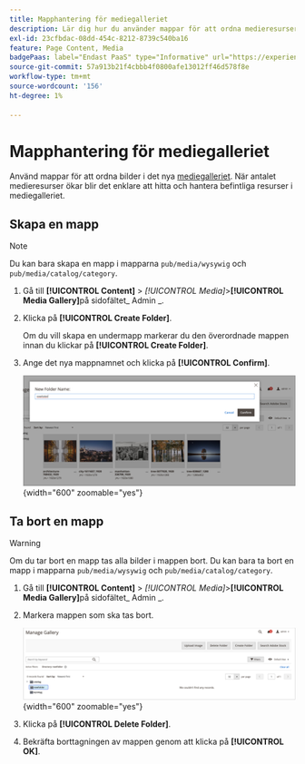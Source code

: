 ```yaml
---
title: Mapphantering för mediegalleriet
description: Lär dig hur du använder mappar för att ordna medieresurser.
exl-id: 23cfbdac-08dd-454c-8212-8739c540ba16
feature: Page Content, Media
badgePaas: label="Endast PaaS" type="Informative" url="https://experienceleague.adobe.com/en/docs/commerce/user-guides/product-solutions" tooltip="Gäller endast Adobe Commerce i molnprojekt (Adobe-hanterad PaaS-infrastruktur) och lokala projekt."
source-git-commit: 57a913b21f4cbbb4f0800afe13012ff46d578f8e
workflow-type: tm+mt
source-wordcount: '156'
ht-degree: 1%

---
```


# Mapphantering för mediegalleriet

Använd mappar för att ordna bilder i det nya [mediegalleriet](media-gallery.md). När antalet medieresurser ökar blir det enklare att hitta och hantera befintliga resurser i mediegalleriet.

## Skapa en mapp

>[!NOTE]
>
>Du kan bara skapa en mapp i mapparna `pub/media/wysywig` och `pub/media/catalog/category`.

1. Gå till **[!UICONTROL Content]** > _[!UICONTROL Media]_>**[!UICONTROL Media Gallery]**&#x200B;på sidofältet_ Admin _.

1. Klicka på **[!UICONTROL Create Folder]**.

   Om du vill skapa en undermapp markerar du den överordnade mappen innan du klickar på **[!UICONTROL Create Folder]**.

1. Ange det nya mappnamnet och klicka på **[!UICONTROL Confirm]**.

   ![Nytt mappnamn](./assets/media-gallery-folder-name.png){width="600" zoomable="yes"}

## Ta bort en mapp

>[!WARNING]
>
>Om du tar bort en mapp tas alla bilder i mappen bort. Du kan bara ta bort en mapp i mapparna `pub/media/wysywig` och `pub/media/catalog/category`.

1. Gå till **[!UICONTROL Content]** > _[!UICONTROL Media]_>**[!UICONTROL Media Gallery]**&#x200B;på sidofältet_ Admin _.

1. Markera mappen som ska tas bort.

   ![Välj mapp](./assets/media-gallery-selected-folder.png){width="600" zoomable="yes"}

1. Klicka på **[!UICONTROL Delete Folder]**.

1. Bekräfta borttagningen av mappen genom att klicka på **[!UICONTROL OK]**.

